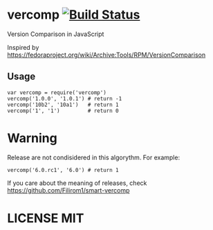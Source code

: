 # vercomp [![Build Status](https://travis-ci.org/Filirom1/vercomp.svg)](https://travis-ci.org/Filirom1/vercomp)
Version Comparison in JavaScript

Inspired by <https://fedoraproject.org/wiki/Archive:Tools/RPM/VersionComparison>

## Usage

    var vercomp = require('vercomp')
    vercomp('1.0.0', '1.0.1') # return -1
    vercomp('10b2', '10a1')   # return 1
    vercomp('1', '1')         # return 0

# Warning

Release are not condisidered in this algorythm.
For example:

    vercomp('6.0.rc1', '6.0') # return 1

If you care about the meaning of releases, check <https://github.com/Filirom1/smart-vercomp>

# LICENSE MIT
